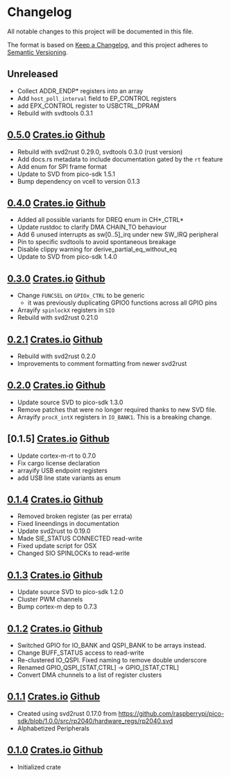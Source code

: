 # Changelog

All notable changes to this project will be documented in this file.

The format is based on [Keep a Changelog](https://keepachangelog.com/en/1.0.0/),
and this project adheres to [Semantic Versioning](https://semver.org/spec/v2.0.0.html).

## Unreleased

- Collect ADDR\_ENDP\* registers into an array
- Add `host_poll_interval` field to EP\_CONTROL registers
- add EPX\_CONTROL register to USBCTRL\_DPRAM
- Rebuild with svdtools 0.3.1

## [0.5.0] [Crates.io](https://crates.io/crates/rp2040-pac/0.5.0) [Github](https://github.com/rp-rs/rp2040-pac/releases/tag/v0.5.0)

- Rebuild with svd2rust 0.29.0, svdtools 0.3.0 (rust version)
- Add docs.rs metadata to include documentation gated by the `rt` feature
- Add enum for SPI frame format
- Update to SVD from pico-sdk 1.5.1
- Bump dependency on vcell to version 0.1.3

## [0.4.0] [Crates.io](https://crates.io/crates/rp2040-pac/0.4.0) [Github](https://github.com/rp-rs/rp2040-pac/releases/tag/v0.4.0)

- Added all possible variants for DREQ enum in CH*_CTRL*
- Update rustdoc to clarify DMA CHAIN_TO behaviour
- Add 6 unused interrupts as sw[0..5]_irq under new SW_IRQ peripheral
- Pin to specific svdtools to avoid spontaneous breakage
- Disable clippy warning for derive_partial_eq_without_eq
- Update to SVD from pico-sdk 1.4.0

## [0.3.0] [Crates.io](https://crates.io/crates/rp2040-pac/0.3.0) [Github](https://github.com/rp-rs/rp2040-pac/releases/tag/v0.3.0)

- Change `FUNCSEL` on `GPIOx_CTRL` to be generic
    - it was previously duplicating GPIO0 functions across all GPIO pins
- Arrayify `spinlockX` registers in `SIO`
- Rebuild with svd2rust 0.21.0

## [0.2.1] [Crates.io](https://crates.io/crates/rp2040-pac/0.2.1) [Github](https://github.com/rp-rs/rp2040-pac/releases/tag/v0.2.1)

- Rebuild with svd2rust 0.2.0
- Improvements to comment formatting from newer svd2rust

## [0.2.0] [Crates.io](https://crates.io/crates/rp2040-pac/0.2.0) [Github](https://github.com/rp-rs/rp2040-pac/releases/tag/v0.2.0)

- Update source SVD to pico-sdk 1.3.0
- Remove patches that were no longer required thanks to new SVD file.
- Arrayify `procX_intX` registers in `IO_BANK1`. This is a breaking change.

## [0.1.5] [Crates.io](https://crates.io/crates/rp2040-pac/0.1.5) [Github](https://github.com/rp-rs/rp2040-pac/releases/tag/v0.1.5)

- Update cortex-m-rt to 0.7.0
- Fix cargo license declaration
- arrayify USB endpoint registers
- add USB line state variants as enum

## [0.1.4] [Crates.io](https://crates.io/crates/rp2040-pac/0.1.4) [Github](https://github.com/rp-rs/rp2040-pac/releases/tag/v0.1.4)

- Removed broken register (as per errata)
- Fixed lineendings in documentation
- Update svd2rust to 0.19.0
- Made SIE_STATUS CONNECTED read-write
- Fixed update script for OSX
- Changed SIO SPINLOCKs to read-write

## [0.1.3] [Crates.io](https://crates.io/crates/rp2040-pac/0.1.3) [Github](https://github.com/rp-rs/rp2040-pac/releases/tag/v0.1.3)

- Update source SVD to pico-sdk 1.2.0
- Cluster PWM channels
- Bump cortex-m dep to 0.7.3

## [0.1.2] [Crates.io](https://crates.io/crates/rp2040-pac/0.1.2) [Github](https://github.com/rp-rs/rp2040-pac/releases/tag/v0.1.2)

- Switched GPIO for IO_BANK and QSPI_BANK to be arrays instead.
- Change BUFF_STATUS access to read-write
- Re-clustered IO_QSPI. Fixed naming to remove double underscore
- Renamed GPIO_QSPI_[STAT,CTRL] -> GPIO_[STAT,CTRL]
- Convert DMA chunnels to a list of register clusters

## [0.1.1] [Crates.io](https://crates.io/crates/rp2040-pac/0.1.1) [Github](https://github.com/rp-rs/rp2040-pac/releases/tag/v0.1.1)

- Created using svd2rust 0.17.0 from https://github.com/raspberrypi/pico-sdk/blob/1.0.0/src/rp2040/hardware_regs/rp2040.svd
- Alphabetized Peripherals

## [0.1.0] [Crates.io](https://crates.io/crates/rp2040-pac/0.1.0) [Github](https://github.com/rp-rs/rp2040-pac/releases/tag/v0.1.0)

- Initialized crate

[Unreleased]: https://github.com/rp-rs/rp2040-pac/compare/v0.5.0...HEAD
[0.5.0]: https://github.com/rp-rs/rp2040-pac/compare/v0.4.0...v0.5.0
[0.4.0]: https://github.com/rp-rs/rp2040-pac/compare/v0.3.0...v0.4.0
[0.3.0]: https://github.com/rp-rs/rp2040-pac/compare/v0.2.1...v0.3.0
[0.2.1]: https://github.com/rp-rs/rp2040-pac/compare/v0.2.0...v0.2.1
[0.2.0]: https://github.com/rp-rs/rp2040-pac/compare/v0.1.4...v0.2.0
[0.1.4]: https://github.com/rp-rs/rp2040-pac/compare/v0.1.3...v0.1.4
[0.1.3]: https://github.com/rp-rs/rp2040-pac/compare/v0.1.2...v0.1.3
[0.1.2]: https://github.com/rp-rs/rp2040-pac/compare/v0.1.1...v0.1.2
[0.1.1]: https://github.com/rp-rs/rp2040-pac/compare/v0.1.0...v0.1.1
[0.1.0]: https://github.com/rp-rs/rp2040-pac/releases/tag/v0.1.0
